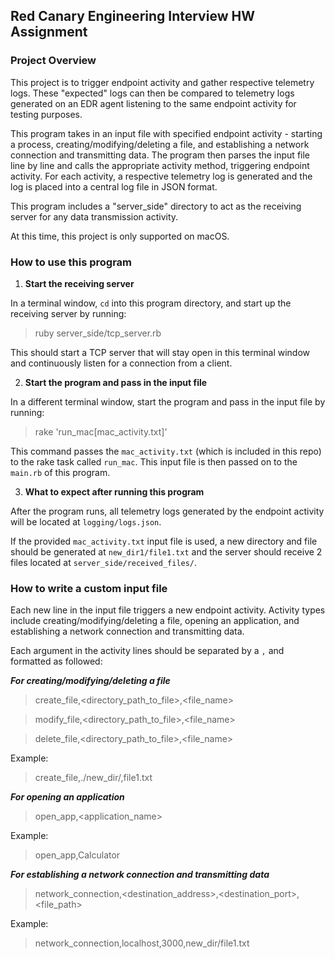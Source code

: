 ## Red Canary Engineering Interview HW Assignment

### Project Overview 
This project is to trigger endpoint activity and gather respective telemetry logs. These "expected" logs can then be compared to telemetry logs generated on an EDR agent listening to the same endpoint activity for testing purposes. 

This program takes in an input file with specified endpoint activity - starting a process, creating/modifying/deleting a file, and establishing a network connection and transmitting data. The program then parses the input file line by line and calls the appropriate activity method, triggering endpoint activity. For each activity, a respective telemetry log is generated and the log is placed into a central log file in JSON format.

This program includes a "server_side" directory to act as the receiving server for any data transmission activity.

At this time, this project is only supported on macOS. 


### How to use this program

1. **Start the receiving server**

In a terminal window, `cd` into this program directory, and start up the receiving server by running:

> ruby server_side/tcp_server.rb

This should start a TCP server that will stay open in this terminal window and continuously listen for a connection from a client.

2. **Start the program and pass in the input file**

In a different terminal window, start the program and pass in the input file by running:

> rake 'run_mac[mac_activity.txt]'

This command passes the `mac_activity.txt` (which is included in this repo) to the rake task called `run_mac`. This input file is then passed on to the `main.rb` of this program.

3. **What to expect after running this program**

After the program runs, all telemetry logs generated by the endpoint activity will be located at `logging/logs.json`.

If the provided `mac_activity.txt` input file is used, a new directory and file should be generated at `new_dir1/file1.txt` and the server should receive 2 files located at `server_side/received_files/`. 

### How to write a custom input file

Each new line in the input file triggers a new endpoint activity. Activity types include creating/modifying/deleting a file, opening an application, and establishing a network connection and transmitting data.

Each argument in the activity lines should be separated by a `,` and formatted as followed:

***For creating/modifying/deleting a file***

> create_file,<directory_path_to_file>,<file_name>

> modify_file,<directory_path_to_file>,<file_name>

> delete_file,<directory_path_to_file>,<file_name>

Example:
> create_file,./new_dir/,file1.txt

***For opening an application***

> open_app,<application_name>

Example:
> open_app,Calculator

***For establishing a network connection and transmitting data***

> network_connection,<destination_address>,<destination_port>,<file_path>

Example:
> network_connection,localhost,3000,new_dir/file1.txt


